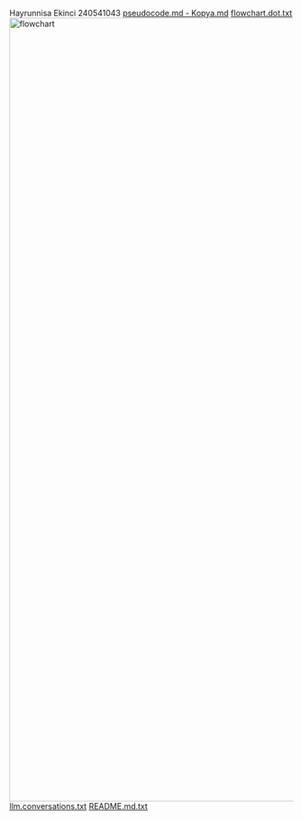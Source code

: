 Hayrunnisa Ekinci
240541043
[pseudocode.md - Kopya.md](https://github.com/user-attachments/files/22933386/pseudocode.md.-.Kopya.md)
[flowchart.dot.txt](https://github.com/user-attachments/files/22933306/flowchart.dot.txt)
 <img width="1281" height="1390" alt="flowchart" src="https://github.com/user-attachments/assets/9e7d9b27-d740-4668-b02c-dc7209957f21" />
[llm.conversations.txt](https://github.com/user-attachments/files/22941332/llm.conversations.txt)
[README.md.txt](https://github.com/user-attachments/files/22933465/README.md.txt)
